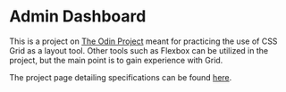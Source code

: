 # Admin Dashboard

This is a project on [The Odin Project](https://www.theodinproject.com/) meant for practicing the use of CSS Grid as a layout tool. Other tools such as Flexbox can be utilized in the project, but the main point is to gain experience with Grid.

The project page detailing specifications can be found [here](https://www.theodinproject.com/lessons/node-path-intermediate-html-and-css-admin-dashboard).